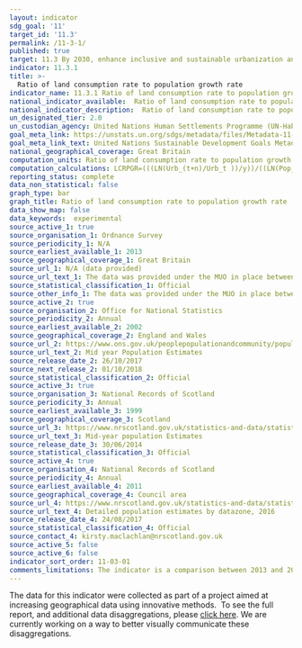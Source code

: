```yaml
---
layout: indicator
sdg_goal: '11'
target_id: '11.3'
permalink: /11-3-1/
published: true
target: 11.3 By 2030, enhance inclusive and sustainable urbanization and capacity for participatory, integrated and sustainable human settlement planning and management in all countries
indicator: 11.3.1
title: >-
  Ratio of land consumption rate to population growth rate
indicator_name: 11.3.1 Ratio of land consumption rate to population growth rate
national_indicator_available:  Ratio of land consumption rate to population growth rate
national_indicator_description:  Ratio of land consumption rate to population growth rate
un_designated_tier: 2.0
un_custodian_agency: United Nations Human Settlements Programme (UN-Habitat)
goal_meta_link: https://unstats.un.org/sdgs/metadata/files/Metadata-11-03-01.pdf
goal_meta_link_text: United Nations Sustainable Development Goals Metadata (PDF 245 KB)
national_geographical_coverage: Great Britain
computation_units: Ratio of land consumption rate to population growth rate
computation_calculations: LCRPGR=(((LN(Urb_(t+n)/Urb_t ))/y))/((LN(Pop_(t+n)/Pop_t )/y) )
reporting_status: complete
data_non_statistical: false
graph_type: bar
graph_title: Ratio of land consumption rate to population growth rate
data_show_map: false
data_keywords:  experimental
source_active_1: true
source_organisation_1: Ordnance Survey
source_periodicity_1: N/A
source_earliest_available_1: 2013
source_geographical_coverage_1: Great Britain
source_url_1: N/A (data provided)
source_url_text_1: The data was provided under the MUO in place between ONS and OS
source_statistical_classification_1: Official 
source_other_info_1: The data was provided under the MUO in place between ONS and OS
source_active_2: true
source_organisation_2: Office for National Statistics 
source_periodicity_2: Annual
source_earliest_available_2: 2002
source_geographical_coverage_2: England and Wales 
source_url_2: https://www.ons.gov.uk/peoplepopulationandcommunity/populationandmigration/populationestimates/datasets/lowersuperoutputareamidyearpopulationestimates
source_url_text_2: Mid year Population Estimates 
source_release_date_2: 26/10/2017
source_next_release_2: 01/10/2018
source_statistical_classification_2: Official 
source_active_3: true
source_organisation_3: National Records of Scotland 
source_periodicity_3: Annual
source_earliest_available_3: 1999
source_geographical_coverage_3: Scotland 
source_url_3: https://www.nrscotland.gov.uk/statistics-and-data/statistics/statistics-by-theme/population/population-estimates/special-area-population-estimates/small-area-population-estimates/mid-2013/detailed-data-zone-tables
source_url_text_3: Mid-year population Estimates 
source_release_date_3: 30/06/2014
source_statistical_classification_3: Official 
source_active_4: true
source_organisation_4: National Records of Scotland 
source_periodicity_4: Annual
source_earliest_available_4: 2011
source_geographical_coverage_4: Council area
source_url_4: https://www.nrscotland.gov.uk/statistics-and-data/statistics/statistics-by-theme/population/population-estimates/2011-based-special-area-population-estimates/small-area-population-estimates/mid-2016
source_url_text_4: Detailed population estimates by datazone, 2016 
source_release_date_4: 24/08/2017
source_statistical_classification_4: Official 
source_contact_4: kirsty.maclachlan@nrscotland.gov.uk
source_active_5: false
source_active_6: false
indicator_sort_order: 11-03-01
comments_limitations: The indicator is a comparison between 2013 and 2016 data on land consumption.  Data follows the UN specification for this indicator. This indicator has not been identified in collaboration with topic experts.
---
```

The data for this indicator were collected as part of a project aimed at increasing geographical data using innovative methods.  To see the full report, and additional data disaggregations, please [click
here](https://www.ons.gov.uk/economy/environmentalaccounts/articles/usinginnovativemethodstoreportagainstthesustainabledevelopmentgoals/2018-10-22). We are currently working on a way to better visually communicate these disaggregations.